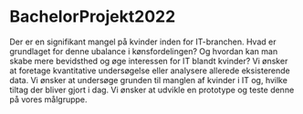 # BachelorProjekt2022

	
Der er en signifikant mangel på kvinder inden for IT-branchen. Hvad er grundlaget for denne ubalance i kønsfordelingen? Og hvordan kan man skabe mere bevidsthed og øge interessen for IT blandt kvinder?
  Vi ønsker at foretage kvantitative undersøgelse eller analysere allerede eksisterende data. 
  Vi ønsker at undersøge grunden til manglen af kvinder i IT og, hvilke tiltag der bliver gjort i dag.
  Vi ønsker at udvikle en prototype og teste denne på vores målgruppe.
